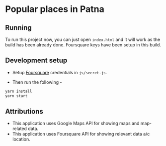# Popular places in Patna


## Running

To run this project now, you can just open `index.html` and it will work as the build has been already done.
Foursquare keys have been setup in this build.


## Development setup

* Setup [Foursquare](https://foursquare.com/) credentials in `js/secret.js`.

* Then run the following -

```sh
yarn install
yarn start
```


## Attributions

* This application uses Google Maps API for showing maps and map-related data.
* This application uses Foursquare API for showing relevant data a/c location.
